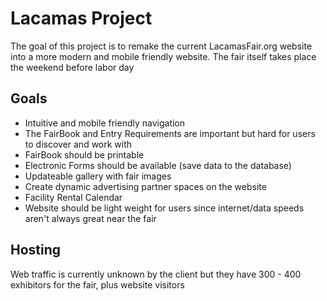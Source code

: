 # Lacamas Project

The goal of this project is to remake the current LacamasFair.org website into a more modern and mobile friendly website. The fair itself takes place the weekend before labor day


## Goals
- Intuitive and mobile friendly navigation
- The FairBook and Entry Requirements are important but hard for users to discover and work with
- FairBook should be printable
- Electronic Forms should be available (save data to the database)
- Updateable gallery with fair images
- Create dynamic advertising partner spaces on the website
- Facility Rental Calendar
- Website should be light weight for users since internet/data speeds aren't always great near the fair

## Hosting
Web traffic is currently unknown by the client but they have 300 - 400 exhibitors for the fair, plus website visitors
